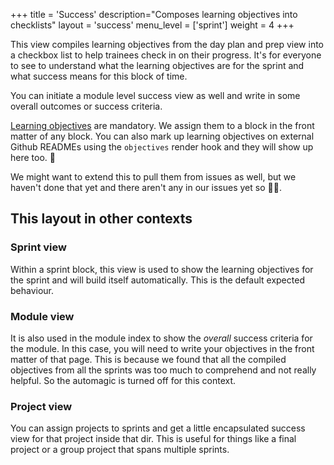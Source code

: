 +++
title = 'Success'
description="Composes learning objectives into checklists"
layout = 'success'
menu_level = ['sprint']
weight = 4
+++

This view compiles learning objectives from the day plan and prep view into a checkbox list to help trainees check in on their progress. It's for everyone to see to understand what the learning objectives are for the sprint and what success means for this block of time.

You can initiate a module level success view as well and write in some overall outcomes or success criteria.

[Learning objectives](https://teachtogether.tech/en/#s:process-objectives) are mandatory. We assign them to a block in the front matter of any block. You can also mark up learning objectives on external Github READMEs using the `objectives` render hook and they will show up here too. 💅

We might want to extend this to pull them from issues as well, but we haven't done that yet and there aren't any in our issues yet so 🤷‍♂️.

## This layout in other contexts

### Sprint view

Within a sprint block, this view is used to show the learning objectives for the sprint and will build itself automatically. This is the default expected behaviour.

### Module view

It is also used in the module index to show the _overall_ success criteria for the module. In this case, you will need to write your objectives in the front matter of that page. This is because we found that all the compiled objectives from all the sprints was too much to comprehend and not really helpful. So the automagic is turned off for this context.

### Project view

You can assign projects to sprints and get a little encapsulated success view for that project inside that dir. This is useful for things like a final project or a group project that spans multiple sprints.
